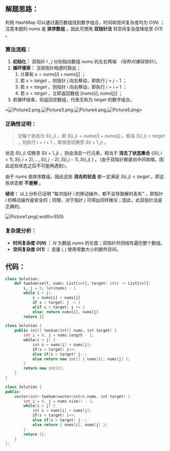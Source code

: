## 解题思路：

利用 HashMap 可以通过遍历数组找到数字组合，时间和空间复杂度均为 $O(N)$ ；
注意本题的 $nums$ 是 **排序数组** ，因此可使用 **双指针法** 将空间复杂度降低至 $O(1)$ 。

### 算法流程：

1. **初始化：** 双指针 $i$ , $j$ 分别指向数组 $nums$ 的左右两端 *（俗称对撞双指针）*。
2. **循环搜索：** 当双指针相遇时跳出；
   1. 计算和 $s = nums[i] + nums[j]$ ；
   2. 若 $s > target$ ，则指针 $j$ 向左移动，即执行 $j = j - 1$ ；
   3. 若 $s < target$ ，则指针 $i$ 向右移动，即执行 $i = i + 1$ ；
   4. 若 $s = target$ ，立即返回数组 $[nums[i], nums[j]]$ ；
3. 若循环结束，则返回空数组，代表无和为 $target$ 的数字组合。

<![Picture2.png](https://pic.leetcode-cn.com/1600794717-cWKhsr-Picture2.png),![Picture3.png](https://pic.leetcode-cn.com/1600794717-tWeYBB-Picture3.png),![Picture4.png](https://pic.leetcode-cn.com/1600794717-aaNviv-Picture4.png),![Picture5.png](https://pic.leetcode-cn.com/1600794717-MdyQXK-Picture5.png)>

### 正确性证明：

> 记每个状态为 $S(i, j)$ ，即 $S(i, j) = nums[i] + nums[j]$ 。假设 $S(i, j) < target$ ，则执行 $i = i + 1$ ，即状态切换至 $S(i + 1, j)$ 。

状态 $S(i, j)$ 切换至 $S(i + 1, j)$ ，则会消去一行元素，相当于 **消去了状态集合** {$S(i, i + 1), S(i, i + 2), ..., S(i, j - 2), S(i, j - 1), S(i, j)$ } 。（由于双指针都是向中间收缩，因此这些状态之后不可能再遇到）。

由于 $nums$ 是排序数组，因此这些 **消去的状态** 都一定满足 $S(i, j) < target$ ，即这些状态都 **不是解** 。

**结论：** 以上分析已证明 “每次指针 $i$ 的移动操作，都不会导致解的丢失” ，即指针 $i$ 的移动操作是安全的；同理，对于指针 $j$ 可得出同样推论；因此，此双指针法是正确的。

![Picture1.png](https://pic.leetcode-cn.com/1600794717-VSmNyQ-Picture1.png){:width=550}

### 复杂度分析：

- **时间复杂度 $O(N)$ ：** $N$ 为数组 $nums$ 的长度；双指针共同线性遍历整个数组。
- **空间复杂度 $O(1)$ ：** 变量 $i$, $j$ 使用常数大小的额外空间。

## 代码：

```Python []
class Solution:
    def twoSum(self, nums: List[int], target: int) -> List[int]:
        i, j = 0, len(nums) - 1
        while i < j:
            s = nums[i] + nums[j]
            if s > target: j -= 1
            elif s < target: i += 1
            else: return nums[i], nums[j]
        return []
```

```Java []
class Solution {
    public int[] twoSum(int[] nums, int target) {
        int i = 0, j = nums.length - 1;
        while(i < j) {
            int s = nums[i] + nums[j];
            if(s < target) i++;
            else if(s > target) j--;
            else return new int[] { nums[i], nums[j] };
        }
        return new int[0];
    }
}
```

```C++ []
class Solution {
public:
    vector<int> twoSum(vector<int>& nums, int target) {
        int i = 0, j = nums.size() - 1;
        while(i < j) {
            int s = nums[i] + nums[j];
            if(s < target) i++;
            else if(s > target) j--;
            else return { nums[i], nums[j] };
        }
        return {};
    }
};
```
